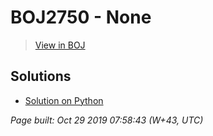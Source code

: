 # BOJ2750 - None

> [View in BOJ](https://www.acmicpc.net/problem/2750)

## Solutions
- [Solution on Python](2750.py)


_Page built: Oct 29 2019 07:58:43 (W+43, UTC)_
